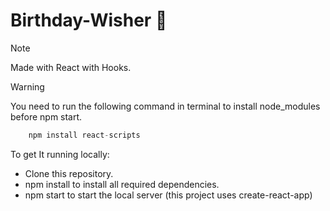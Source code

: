 # Birthday-Wisher 🎉
> [!NOTE]
> Made with React with Hooks.


> [!WARNING]
> You need to run the following command in terminal to install node_modules before npm start.
```javascript
    npm install react-scripts
```

To get It running locally:

* Clone this repository.
* npm install to install all required dependencies.
* npm start to start the local server (this project uses create-react-app)

